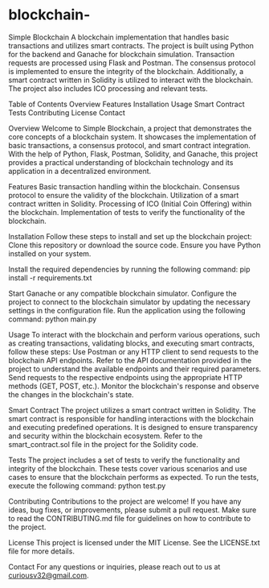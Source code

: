 # blockchain-
Simple Blockchain
A blockchain implementation that handles basic transactions and utilizes smart contracts. The project is built using Python for the backend and Ganache for blockchain simulation. Transaction requests are processed using Flask and Postman. The consensus protocol is implemented to ensure the integrity of the blockchain. Additionally, a smart contract written in Solidity is utilized to interact with the blockchain. The project also includes ICO processing and relevant tests.

Table of Contents
Overview
Features
Installation
Usage
Smart Contract
Tests
Contributing
License
Contact

Overview
Welcome to Simple Blockchain, a project that demonstrates the core concepts of a blockchain system.
It showcases the implementation of basic transactions, a consensus protocol, and smart contract integration. 
With the help of Python, Flask, Postman, Solidity, and Ganache, this project provides a practical understanding of blockchain technology and its application in a decentralized environment.

Features
Basic transaction handling within the blockchain.
Consensus protocol to ensure the validity of the blockchain.
Utilization of a smart contract written in Solidity.
Processing of ICO (Initial Coin Offering) within the blockchain.
Implementation of tests to verify the functionality of the blockchain.

Installation
Follow these steps to install and set up the blockchain project:
Clone this repository or download the source code.
Ensure you have Python installed on your system.

Install the required dependencies by running the following command:
pip install -r requirements.txt

Start Ganache or any compatible blockchain simulator.
Configure the project to connect to the blockchain simulator by updating the necessary settings in the configuration file.
Run the application using the following command:
python main.py

Usage
To interact with the blockchain and perform various operations, such as creating transactions, validating blocks, and executing smart contracts, follow these steps:
Use Postman or any HTTP client to send requests to the blockchain API endpoints.
Refer to the API documentation provided in the project to understand the available endpoints and their required parameters.
Send requests to the respective endpoints using the appropriate HTTP methods (GET, POST, etc.).
Monitor the blockchain's response and observe the changes in the blockchain's state.

Smart Contract
The project utilizes a smart contract written in Solidity. 
The smart contract is responsible for handling interactions with the blockchain and executing predefined operations. 
It is designed to ensure transparency and security within the blockchain ecosystem. 
Refer to the smart_contract.sol file in the project for the Solidity code.

Tests
The project includes a set of tests to verify the functionality and integrity of the blockchain. 
These tests cover various scenarios and use cases to ensure that the blockchain performs as expected. To run the tests, execute the following command:
python test.py

Contributing
Contributions to the project are welcome! If you have any ideas, bug fixes, or improvements, please submit a pull request. Make sure to read the CONTRIBUTING.md file for guidelines on how to contribute to the project.

License
This project is licensed under the MIT License. See the LICENSE.txt file for more details.

Contact
For any questions or inquiries, please reach out to us at curiousv32@gmail.com.
